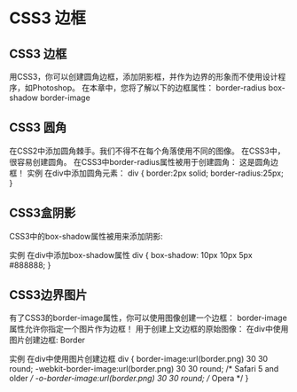 # CSS3 边框 #
## CSS3 边框 ##
用CSS3，你可以创建圆角边框，添加阴影框，并作为边界的形象而不使用设计程序，如Photoshop。
在本章中，您将了解以下的边框属性：
border-radius
box-shadow
border-image
## CSS3 圆角 ##
在CSS2中添加圆角棘手。我们不得不在每个角落使用不同的图像。
在CSS3中，很容易创建圆角。
在CSS3中border-radius属性被用于创建圆角：
这是圆角边框！
实例
在div中添加圆角元素：
div
{
border:2px solid;
border-radius:25px;
}
## CSS3盒阴影 ##
CSS3中的box-shadow属性被用来添加阴影:

实例
在div中添加box-shadow属性
div
{
box-shadow: 10px 10px 5px #888888;
}
## CSS3边界图片 ##
有了CSS3的border-image属性，你可以使用图像创建一个边框：
border-image属性允许你指定一个图片作为边框！ 用于创建上文边框的原始图像：
在div中使用图片创建边框:
Border

实例
在div中使用图片创建边框
div
{
border-image:url(border.png) 30 30 round;
-webkit-border-image:url(border.png) 30 30 round; /* Safari 5 and older */
-o-border-image:url(border.png) 30 30 round; /* Opera */
}